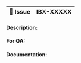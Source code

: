 | :ticket: Issue | IBX-XXXXX |
|----------------|-----------|

<!-- 
#### Related PRs: 
- https://github.com/ibexa/core/pull/1
-->

#### Description:
<!-- Replace this comment with Pull Request description. Include screenshots for design changes. -->

#### For QA:
<!-- Optional. Replace this comment with any necessary information needed by QA to test this Pull Request -->

#### Documentation:
<!-- Optional. Replace this comment with details helpful for writing the doc: overview, code snippets for extensibility etc. -->


<!-- 
Before you click submit:
    - Test the solution manually
    - Provide automated test coverage
    - Confirm that target branch is set correctly
    - For new features, confirm that you have suitable access control and injection prevention
    - Run PHP CS Fixer for new PHP code (use $ composer fix-cs)
    - Run ESLint and Prettier for new JS/SCSS code (use $ yarn fix)
    - Ask for a review (ping @ibexa/php-dev or @ibexa/javascript-dev depending on the changes) 
--> 
